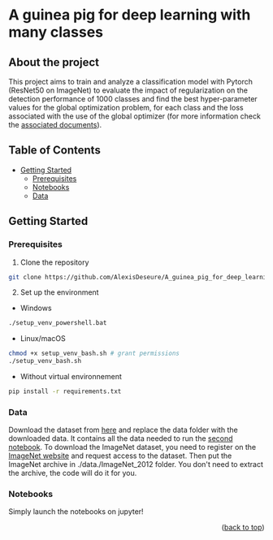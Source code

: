 <a name="readme-top"></a>

# A guinea pig for deep learning with many classes

## About the project

This project aims to train and analyze a classification model with Pytorch (ResNet50 on ImageNet) to evaluate the impact of regularization on the detection performance of 1000 classes and find the best hyper-parameter values for the global optimization problem, for each class and the loss associated with the use of the global optimizer (for more information check the [associated documents](./documents)).

## Table of Contents
- [Getting Started](#getting-started)
  - [Prerequisites](#prerequisites)
  - [Notebooks](#notebooks)
  - [Data](#data)

## Getting Started
### Prerequisites
1. Clone the repository
```bash
git clone https://github.com/AlexisDeseure/A_guinea_pig_for_deep_learning_with_many_classes.git
```
2. Set up the environment

* Windows
```bash
./setup_venv_powershell.bat
```
  
* Linux/macOS 
```bash
chmod +x setup_venv_bash.sh # grant permissions
./setup_venv_bash.sh
```

* Without virtual environnement
```bash
pip install -r requirements.txt
```
### Data

Download the dataset from [here](https://1drv.ms/f/s!AvJo9EQgp1WUrewD1KfSCLp8OVZGmA) and replace the data folder with the downloaded data. It contains all the data needed to run the [second notebook](./notebooks/multinomial_logistic_regression_training_multiple_weight_decay.ipynb). To download the ImageNet dataset, you need to register on the [ImageNet website](https://www.image-net.org/challenges/LSVRC/2012/index.php) and request access to the dataset. Then put the ImageNet archive in ./data./ImageNet_2012 folder. You don't need to extract the archive, the code will do it for you. 

### Notebooks
Simply launch the notebooks on jupyter!

<p align="right">(<a href="#readme-top">back to top</a>)</p>
